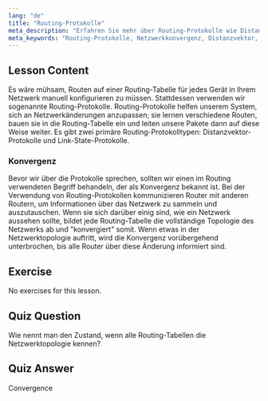 ```yaml
---
lang: "de"
title: "Routing-Protokolle"
meta_description: "Erfahren Sie mehr über Routing-Protokolle wie Distanzvektor und Link-State. Verstehen Sie Netzwerkkonvergenz und wie Router sich an Änderungen anpassen. Beginnen Sie Ihre Linux-Netzwerkreise!"
meta_keywords: "Routing-Protokolle, Netzwerkkonvergenz, Distanzvektor, Link-State, Linux-Netzwerk, Anfängerleitfaden, Netzwerk-Tutorial"
---
```


## Lesson Content

Es wäre mühsam, Routen auf einer Routing-Tabelle für jedes Gerät in Ihrem Netzwerk manuell konfigurieren zu müssen. Stattdessen verwenden wir sogenannte Routing-Protokolle. Routing-Protokolle helfen unserem System, sich an Netzwerkänderungen anzupassen; sie lernen verschiedene Routen, bauen sie in die Routing-Tabelle ein und leiten unsere Pakete dann auf diese Weise weiter. Es gibt zwei primäre Routing-Protokolltypen: Distanzvektor-Protokolle und Link-State-Protokolle.

### Konvergenz

Bevor wir über die Protokolle sprechen, sollten wir einen im Routing verwendeten Begriff behandeln, der als Konvergenz bekannt ist. Bei der Verwendung von Routing-Protokollen kommunizieren Router mit anderen Routern, um Informationen über das Netzwerk zu sammeln und auszutauschen. Wenn sie sich darüber einig sind, wie ein Netzwerk aussehen sollte, bildet jede Routing-Tabelle die vollständige Topologie des Netzwerks ab und "konvergiert" somit. Wenn etwas in der Netzwerktopologie auftritt, wird die Konvergenz vorübergehend unterbrochen, bis alle Router über diese Änderung informiert sind.

## Exercise

No exercises for this lesson.

## Quiz Question

Wie nennt man den Zustand, wenn alle Routing-Tabellen die Netzwerktopologie kennen?

## Quiz Answer

Convergence
